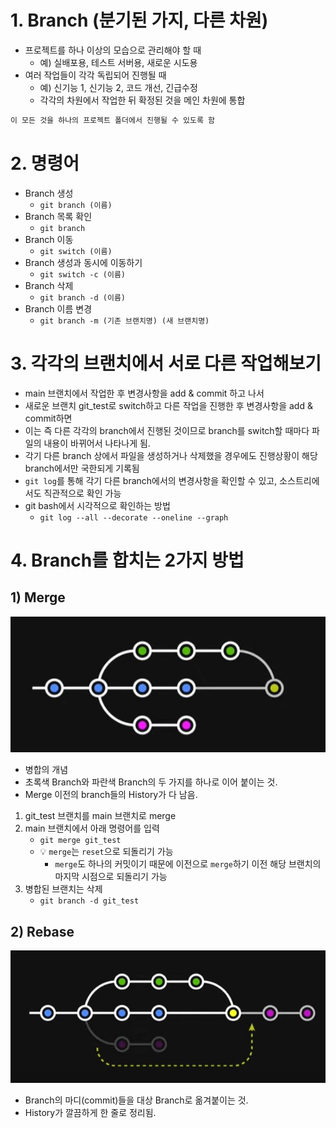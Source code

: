 # 1. Branch (분기된 가지, 다른 차원)
- 프로젝트를 하나 이상의 모습으로 관리해야 할 때
    - 예) 실배포용, 테스트 서버용, 새로운 시도용
- 여러 작업들이 각각 독립되어 진행될 때
    - 예) 신기능 1, 신기능 2, 코드 개선, 긴급수정
    - 각각의 차원에서 작업한 뒤 확정된 것을 메인 차원에 통합
```bash
이 모든 것을 하나의 프로젝트 폴더에서 진행될 수 있도록 함
```

# 2. 명령어
- Branch 생성
    - `git branch (이름)`
- Branch 목록 확인
    - `git branch`
- Branch 이동
    - `git switch (이름)`
- Branch 생성과 동시에 이동하기
    - `git switch -c (이름)`
- Branch 삭제
    - `git branch -d (이름)`
- Branch 이름 변경
    - `git branch -m (기존 브랜치명) (새 브랜치명)`

# 3. 각각의 브랜치에서 서로 다른 작업해보기
- main 브랜치에서 작업한 후 변경사항을 add & commit 하고 나서
- 새로운 브랜치 git_test로 switch하고 다른 작업을 진행한 후 변경사항을 add & commit하면
- 이는 즉 다른 각각의 branch에서 진행된 것이므로 branch를 switch할 때마다 파일의 내용이 바뀌어서 나타나게 됨.
- 각기 다른 branch 상에서 파일을 생성하거나 삭제했을 경우에도 진행상황이 해당 branch에서만 국한되게 기록됨
- `git log`를 통해 각기 다른 branch에서의 변경사항을 확인할 수 있고, 소스트리에서도 직관적으로 확인 가능
- git bash에서 시각적으로 확인하는 방법
    - `git log --all --decorate --oneline --graph`

# 4. Branch를 합치는 2가지 방법
## 1) Merge
<img src="./pics/branch_merge.JPG" title="branch_merge">

- 병합의 개념
- 초록색 Branch와 파란색 Branch의 두 가지를 하나로 이어 붙이는 것.
- Merge 이전의 branch들의 History가 다 남음.
1. git_test 브랜치를 main 브랜치로 merge
2. main 브랜치에서 아래 명령어를 입력
    - `git merge git_test`
    - :bulb: `merge`는 `reset`으로 되돌리기 가능
        - `merge`도 하나의 커밋이기 때문에 이전으로 `merge`하기 이전 해당 브랜치의 마지막 시점으로 되돌리기 가능
3. 병합된 브랜치는 삭제
    - `git branch -d git_test`
## 2) Rebase
<img src="./pics/branch_rebase.JPG" title="branch_rebase">

- Branch의 마디(commit)들을 대상 Branch로 옮겨붙이는 것.
- History가 깔끔하게 한 줄로 정리됨.